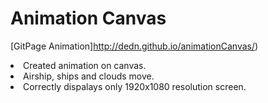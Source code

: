 # Animation Canvas

[GitPage Animation]http://dedn.github.io/animationCanvas/)

<li>Created animation on canvas.
<li>Airship, ships and clouds move.
<li>Correctly dispalays only 1920x1080 resolution screen.
